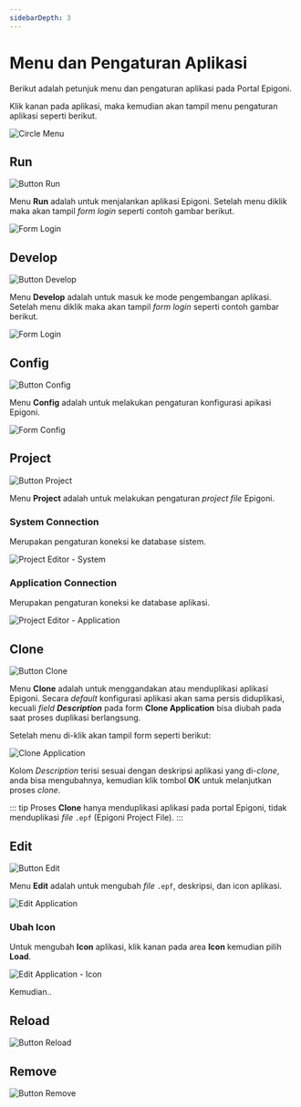 ```yaml
---
sidebarDepth: 3
---
```


# Menu dan Pengaturan Aplikasi

Berikut adalah petunjuk menu dan pengaturan aplikasi pada Portal Epigoni.

Klik kanan pada aplikasi, maka kemudian akan tampil menu pengaturan aplikasi seperti berikut.

![Circle Menu](/images/circleMenu.png)

## Run

![Button Run](/images/btnRun.png)

Menu **Run** adalah untuk menjalankan aplikasi Epigoni. Setelah menu diklik maka akan tampil _form login_ seperti contoh gambar berikut.

![Form Login](/images/formLogin.png)

## Develop

![Button Develop](/images/btnDevelop.png)

Menu **Develop** adalah untuk masuk ke mode pengembangan aplikasi. Setelah menu diklik maka akan tampil _form login_ seperti contoh gambar berikut.

![Form Login](/images/formLogin.png)

## Config

![Button Config](/images/btnConfig.png)

Menu **Config** adalah untuk melakukan pengaturan konfigurasi apikasi Epigoni.

![Form Config](/images/formConfig.png)

## Project

![Button Project](/images/btnProject.png)

Menu **Project** adalah untuk melakukan pengaturan _project file_ Epigoni.

### System Connection

Merupakan pengaturan koneksi ke database sistem.

![Project Editor - System](/images/projectFileEditor_System.png)

### Application Connection

Merupakan pengaturan koneksi ke database aplikasi.

![Project Editor - Application](/images/projectFileEditor_App.png)

## Clone

![Button Clone](/images/btnClone.png)

Menu **Clone** adalah untuk menggandakan atau menduplikasi aplikasi Epigoni. Secara _default_ konfigurasi aplikasi akan sama persis diduplikasi, kecuali _field_ **_Description_** pada form **Clone Application** bisa diubah pada saat proses duplikasi berlangsung.

Setelah menu di-klik akan tampil form seperti berikut:

![Clone Application](/images/clone-app.png)

Kolom _Description_ terisi sesuai dengan deskripsi aplikasi yang di-_clone_, anda bisa mengubahnya, kemudian klik tombol **OK** untuk melanjutkan proses _clone_.

::: tip
Proses **Clone** hanya menduplikasi aplikasi pada portal Epigoni, tidak menduplikasi _file_ `.epf` (Epigoni Project File).
:::

## Edit

![Button Edit](/images/btnEdit.png)

Menu **Edit** adalah untuk mengubah _file_ `.epf`, deskripsi, dan icon aplikasi.

![Edit Application](/images/edit-app.png)

### Ubah Icon

Untuk mengubah **Icon** aplikasi, klik kanan pada area **Icon** kemudian pilih **Load**.

![Edit Application - Icon](/images/edit-app-icon.png)

Kemudian..

## Reload

![Button Reload](/images/btnReload.png)

## Remove

![Button Remove](/images/btnRemove.png)
